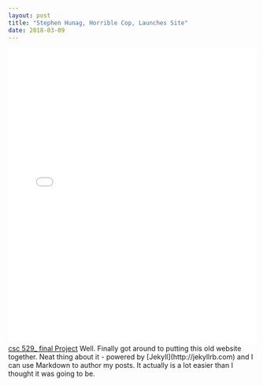 ```yaml
---
layout: post
title: "Stephen Hunag, Horrible Cop, Launches Site"
date: 2018-03-09
---
```

<embed src="files/CV_WUYUEHCHAO.pdf" type="application/pdf" width="100%" height="600px" />
<a href="/final_2C_529.html">csc 529_ final Project</a>
Well. Finally got around to putting this old website together. Neat thing about it - powered by [Jekyll](http://jekyllrb.com) and I can use Markdown to author my posts. It actually is a lot easier than I thought it was going to be.

